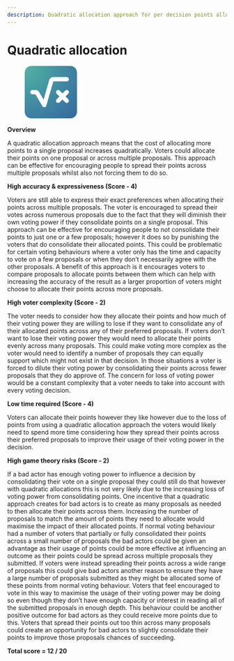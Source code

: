 ```yaml
---
description: Quadratic allocation approach for per decision points allocation approaches
---
```


# Quadratic allocation

<div align="left">

<figure><img src="../../../../.gitbook/assets/maximum-points-quadratic.png" alt="" width="120"><figcaption></figcaption></figure>

</div>



**Overview**

A quadratic allocation approach means that the cost of allocating more points to a single proposal increases quadratically. Voters could allocate their points on one proposal or across multiple proposals. This approach can be effective for encouraging people to spread their points across multiple proposals whilst also not forcing them to do so.



**High accuracy & expressiveness (Score - 4)**

Voters are still able to express their exact preferences when allocating their points across multiple proposals. The voter is encouraged to spread their votes across numerous proposals due to the fact that they will diminish their own voting power if they consolidate points on a single proposal. This approach can be effective for encouraging people to not consolidate their points to just one or a few proposals; however it does so by punishing the voters that do consolidate their allocated points. This could be problematic for certain voting behaviours where a voter only has the time and capacity to vote on a few proposals or when they don’t necessarily agree with the other proposals. A benefit of this approach is it encourages voters to compare proposals to allocate points between them which can help with increasing the accuracy of the result as a larger proportion of voters might choose to allocate their points across more proposals.



**High voter complexity (Score - 2)**

The voter needs to consider how they allocate their points and how much of their voting power they are willing to lose if they want to consolidate any of their allocated points across any of their preferred proposals. If voters don’t want to lose their voting power they would need to allocate their points evenly across many proposals. This could make voting more complex as the voter would need to identify a number of proposals they can equally support which might not exist in that decision. In those situations a voter is forced to dilute their voting power by consolidating their points across fewer proposals that they do approve of. The concern for loss of voting power would be a constant complexity that a voter needs to take into account with every voting decision.



**Low time required (Score - 4)**

Voters can allocate their points however they like however due to the loss of points from using a quadratic allocation approach the voters would likely need to spend more time considering how they spread their points across their preferred proposals to improve their usage of their voting power in the decision.



**High game theory risks (Score - 2)**

If a bad actor has enough voting power to influence a decision by consolidating their vote on a single proposal they could still do that however with quadratic allocations this is not very likely due to the increasing loss of voting power from consolidating points. One incentive that a quadratic approach creates for bad actors is to create as many proposals as needed to then allocate their points across them. Increasing the number of proposals to match the amount of points they need to allocate would maximise the impact of their allocated points. If normal voting behaviour had a number of voters that partially or fully consolidated their points across a small number of proposals the bad actors could be given an advantage as their usage of points could be more effective at influencing an outcome as their points could be spread across multiple proposals they submitted. If voters were instead spreading their points across a wide range of proposals this could give bad actors another reason to ensure they have a large number of proposals submitted as they might be allocated some of these points from normal voting behaviour. Voters that feel encouraged to vote in this way to maximise the usage of their voting power may be doing so even though they don’t have enough capacity or interest in reading all of the submitted proposals in enough depth. This behaviour could be another positive outcome for bad actors as they could receive more points due to this. Voters that spread their points out too thin across many proposals could create an opportunity for bad actors to slightly consolidate their points to improve those proposals chances of succeeding.



**Total score = 12 / 20**
